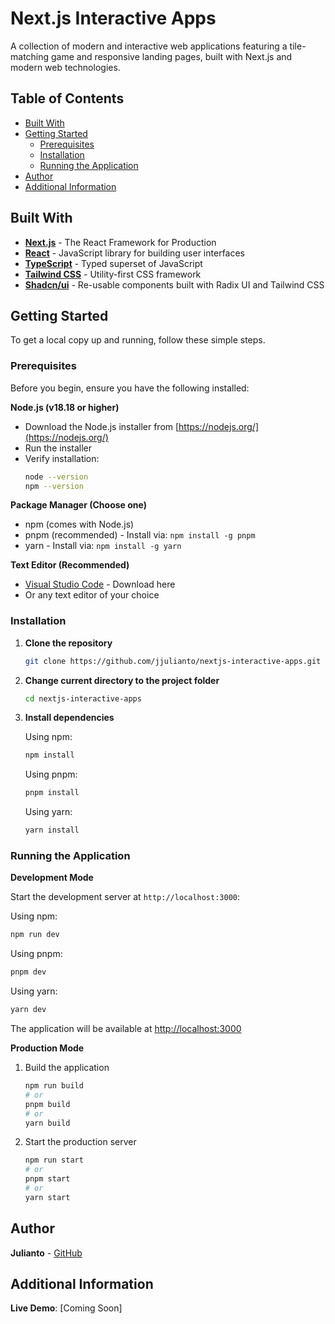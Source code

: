 # Next.js Interactive Apps

A collection of modern and interactive web applications featuring a tile-matching game and responsive landing pages, built with Next.js and modern web technologies.

## Table of Contents

- [Built With](#built-with)
- [Getting Started](#getting-started)
  - [Prerequisites](#prerequisites)
  - [Installation](#installation)
  - [Running the Application](#running-the-application)
- [Author](#author)
- [Additional Information](#additional-information)

## Built With

- **[Next.js](https://nextjs.org)** - The React Framework for Production
- **[React](https://react.dev)** - JavaScript library for building user interfaces
- **[TypeScript](https://www.typescriptlang.org)** - Typed superset of JavaScript
- **[Tailwind CSS](https://tailwindcss.com)** - Utility-first CSS framework
- **[Shadcn/ui](https://ui.shadcn.com)** - Re-usable components built with Radix UI and Tailwind CSS

## Getting Started

To get a local copy up and running, follow these simple steps.

### Prerequisites

Before you begin, ensure you have the following installed:

**Node.js (v18.18 or higher)**

- Download the Node.js installer from [https://nodejs.org/](https://nodejs.org/)
- Run the installer
- Verify installation:
  ```bash
  node --version
  npm --version
  ```

**Package Manager (Choose one)**

- npm (comes with Node.js)
- pnpm (recommended) - Install via: `npm install -g pnpm`
- yarn - Install via: `npm install -g yarn`

**Text Editor (Recommended)**

- [Visual Studio Code](https://code.visualstudio.com/) - Download here
- Or any text editor of your choice

### Installation

1. **Clone the repository**

   ```bash
   git clone https://github.com/jjulianto/nextjs-interactive-apps.git
   ```

2. **Change current directory to the project folder**

   ```bash
   cd nextjs-interactive-apps
   ```

3. **Install dependencies**

   Using npm:

   ```bash
   npm install
   ```

   Using pnpm:

   ```bash
   pnpm install
   ```

   Using yarn:

   ```bash
   yarn install
   ```

### Running the Application

**Development Mode**

Start the development server at `http://localhost:3000`:

Using npm:

```bash
npm run dev
```

Using pnpm:

```bash
pnpm dev
```

Using yarn:

```bash
yarn dev
```

The application will be available at [http://localhost:3000](http://localhost:3000)

**Production Mode**

1. Build the application

   ```bash
   npm run build
   # or
   pnpm build
   # or
   yarn build
   ```

2. Start the production server

   ```bash
   npm run start
   # or
   pnpm start
   # or
   yarn start
   ```

## Author

**Julianto** - [GitHub](https://github.com/jjulianto)

## Additional Information

**Live Demo**: [Coming Soon]
